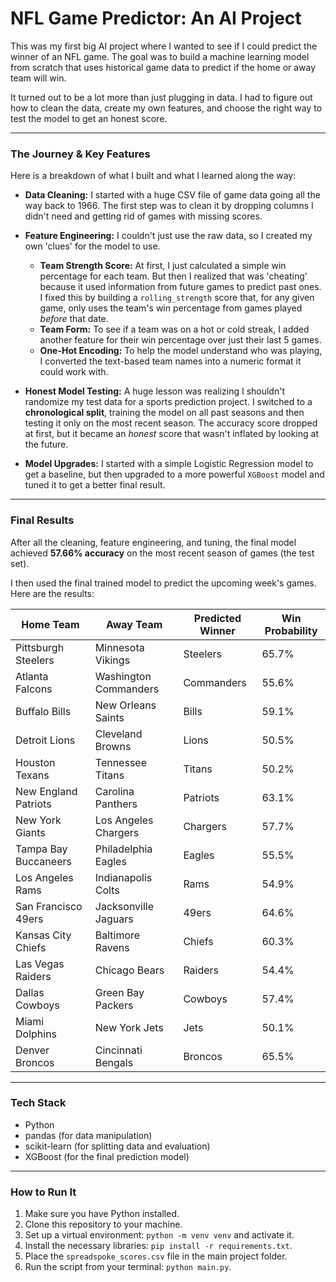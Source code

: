 # NFL Game Predictor: An AI Project

This was my first big AI project where I wanted to see if I could predict the winner of an NFL game. The goal was to build a machine learning model from scratch that uses historical game data to predict if the home or away team will win.

It turned out to be a lot more than just plugging in data. I had to figure out how to clean the data, create my own features, and choose the right way to test the model to get an honest score.

---

### The Journey & Key Features

Here is a breakdown of what I built and what I learned along the way:

* **Data Cleaning:** I started with a huge CSV file of game data going all the way back to 1966. The first step was to clean it by dropping columns I didn't need and getting rid of games with missing scores.

* **Feature Engineering:** I couldn't just use the raw data, so I created my own 'clues' for the model to use.
    * **Team Strength Score:** At first, I just calculated a simple win percentage for each team. But then I realized that was 'cheating' because it used information from future games to predict past ones. I fixed this by building a `rolling_strength` score that, for any given game, only uses the team's win percentage from games played *before* that date.
    * **Team Form:** To see if a team was on a hot or cold streak, I added another feature for their win percentage over just their last 5 games.
    * **One-Hot Encoding:** To help the model understand who was playing, I converted the text-based team names into a numeric format it could work with.

* **Honest Model Testing:** A huge lesson was realizing I shouldn't randomize my test data for a sports prediction project. I switched to a **chronological split**, training the model on all past seasons and then testing it only on the most recent season. The accuracy score dropped at first, but it became an *honest* score that wasn't inflated by looking at the future.

* **Model Upgrades:** I started with a simple Logistic Regression model to get a baseline, but then upgraded to a more powerful `XGBoost` model and tuned it to get a better final result.

---

### Final Results

After all the cleaning, feature engineering, and tuning, the final model achieved **57.66% accuracy** on the most recent season of games (the test set).

I then used the final trained model to predict the upcoming week's games. Here are the results:

| Home Team                 | Away Team               | Predicted Winner | Win Probability |
| ------------------------- | ----------------------- | ---------------- | --------------- |
| Pittsburgh Steelers       | Minnesota Vikings       | Steelers         | 65.7%           |
| Atlanta Falcons           | Washington Commanders   | Commanders       | 55.6%           |
| Buffalo Bills             | New Orleans Saints      | Bills            | 59.1%           |
| Detroit Lions             | Cleveland Browns        | Lions            | 50.5%           |
| Houston Texans            | Tennessee Titans        | Titans           | 50.2%           |
| New England Patriots      | Carolina Panthers       | Patriots         | 63.1%           |
| New York Giants           | Los Angeles Chargers    | Chargers         | 57.7%           |
| Tampa Bay Buccaneers      | Philadelphia Eagles     | Eagles           | 55.5%           |
| Los Angeles Rams          | Indianapolis Colts      | Rams             | 54.9%           |
| San Francisco 49ers       | Jacksonville Jaguars    | 49ers            | 64.6%           |
| Kansas City Chiefs        | Baltimore Ravens        | Chiefs           | 60.3%           |
| Las Vegas Raiders         | Chicago Bears           | Raiders          | 54.4%           |
| Dallas Cowboys            | Green Bay Packers       | Cowboys          | 57.4%           |
| Miami Dolphins            | New York Jets           | Jets             | 50.1%           |
| Denver Broncos            | Cincinnati Bengals      | Broncos          | 65.5%           |

---

### Tech Stack

* Python
* pandas (for data manipulation)
* scikit-learn (for splitting data and evaluation)
* XGBoost (for the final prediction model)

---

### How to Run It

1.  Make sure you have Python installed.
2.  Clone this repository to your machine.
3.  Set up a virtual environment: `python -m venv venv` and activate it.
4.  Install the necessary libraries: `pip install -r requirements.txt`.
5.  Place the `spreadspoke_scores.csv` file in the main project folder.
6.  Run the script from your terminal: `python main.py`.